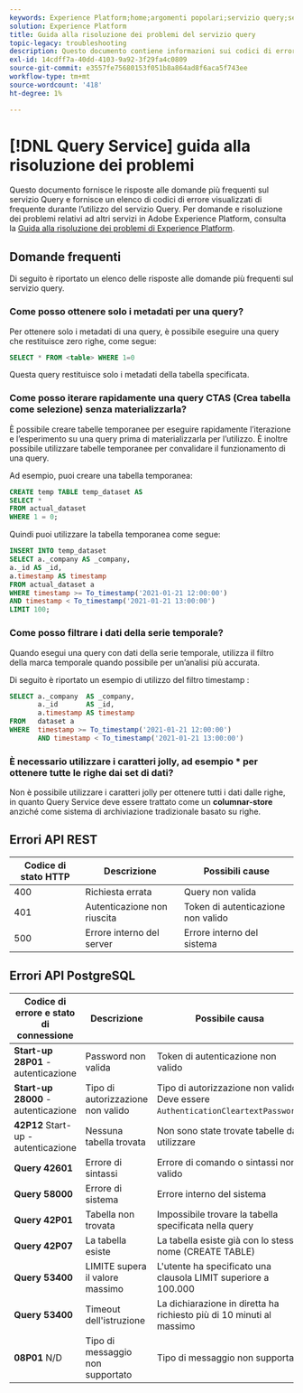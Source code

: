 ```yaml
---
keywords: Experience Platform;home;argomenti popolari;servizio query;servizio query;guida alla risoluzione dei problemi;FAQ;risoluzione dei problemi;
solution: Experience Platform
title: Guida alla risoluzione dei problemi del servizio query
topic-legacy: troubleshooting
description: Questo documento contiene informazioni sui codici di errore comuni riscontrati e sulle possibili cause.
exl-id: 14cdff7a-40dd-4103-9a92-3f29fa4c0809
source-git-commit: e3557fe75680153f051b8a864ad8f6aca5f743ee
workflow-type: tm+mt
source-wordcount: '418'
ht-degree: 1%

---
```


# [!DNL Query Service] guida alla risoluzione dei problemi

Questo documento fornisce le risposte alle domande più frequenti sul servizio Query e fornisce un elenco di codici di errore visualizzati di frequente durante l’utilizzo del servizio Query. Per domande e risoluzione dei problemi relativi ad altri servizi in Adobe Experience Platform, consulta la [Guida alla risoluzione dei problemi di Experience Platform](../landing/troubleshooting.md).

## Domande frequenti

Di seguito è riportato un elenco delle risposte alle domande più frequenti sul servizio query.

### Come posso ottenere solo i metadati per una query?

Per ottenere solo i metadati di una query, è possibile eseguire una query che restituisce zero righe, come segue:

```sql
SELECT * FROM <table> WHERE 1=0
```

Questa query restituisce solo i metadati della tabella specificata.

### Come posso iterare rapidamente una query CTAS (Crea tabella come selezione) senza materializzarla?

È possibile creare tabelle temporanee per eseguire rapidamente l’iterazione e l’esperimento su una query prima di materializzarla per l’utilizzo. È inoltre possibile utilizzare tabelle temporanee per convalidare il funzionamento di una query.

Ad esempio, puoi creare una tabella temporanea:

```sql
CREATE temp TABLE temp_dataset AS
SELECT *
FROM actual_dataset
WHERE 1 = 0;
```

Quindi puoi utilizzare la tabella temporanea come segue:

```sql
INSERT INTO temp_dataset
SELECT a._company AS _company,
a._id AS _id,
a.timestamp AS timestamp
FROM actual_dataset a
WHERE timestamp >= To_timestamp('2021-01-21 12:00:00')
AND timestamp < To_timestamp('2021-01-21 13:00:00')
LIMIT 100;
```

### Come posso filtrare i dati della serie temporale?

Quando esegui una query con dati della serie temporale, utilizza il filtro della marca temporale quando possibile per un’analisi più accurata.

Di seguito è riportato un esempio di utilizzo del filtro timestamp :

```sql
SELECT a._company  AS _company,
       a._id       AS _id,
       a.timestamp AS timestamp
FROM   dataset a
WHERE  timestamp >= To_timestamp('2021-01-21 12:00:00')
       AND timestamp < To_timestamp('2021-01-21 13:00:00')
```

### È necessario utilizzare i caratteri jolly, ad esempio * per ottenere tutte le righe dai set di dati?

Non è possibile utilizzare i caratteri jolly per ottenere tutti i dati dalle righe, in quanto Query Service deve essere trattato come un **columnar-store** anziché come sistema di archiviazione tradizionale basato su righe.

## Errori API REST

| Codice di stato HTTP | Descrizione | Possibili cause |
| ---------------- | ----------- | --------------- |
| 400 | Richiesta errata | Query non valida |
| 401 | Autenticazione non riuscita | Token di autenticazione non valido |
| 500 | Errore interno del server | Errore interno del sistema |

## Errori API PostgreSQL

| Codice di errore e stato di connessione | Descrizione | Possibile causa |
| ------------------------------- | ----------- | -------------- |
| **Start-up 28P01**  - autenticazione | Password non valida | Token di autenticazione non valido |
| **Start-up 28000**  - autenticazione | Tipo di autorizzazione non valido | Tipo di autorizzazione non valido. Deve essere `AuthenticationCleartextPassword`. |
| **42P12** Start-up - autenticazione | Nessuna tabella trovata | Non sono state trovate tabelle da utilizzare |
| **Query 42601**  | Errore di sintassi | Errore di comando o sintassi non valido |
| **Query 58000**  | Errore di sistema | Errore interno del sistema |
| **Query 42P01**  | Tabella non trovata | Impossibile trovare la tabella specificata nella query |
| **Query 42P07**  | La tabella esiste | La tabella esiste già con lo stesso nome (CREATE TABLE) |
| **Query 53400**  | LIMITE supera il valore massimo | L&#39;utente ha specificato una clausola LIMIT superiore a 100.000 |
| **Query 53400**  | Timeout dell&#39;istruzione | La dichiarazione in diretta ha richiesto più di 10 minuti al massimo |
| **08P01** N/D | Tipo di messaggio non supportato | Tipo di messaggio non supportato |
